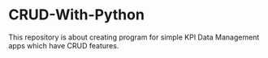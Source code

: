 # CRUD-With-Python
This repository is about creating program for simple KPI Data Management apps which have CRUD features.
